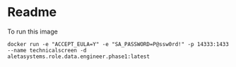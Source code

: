 # Readme

To run this image

`docker run -e "ACCEPT_EULA=Y" -e "SA_PASSWORD=P@ssw0rd!" -p 14333:1433 --name technicalscreen -d aletasystems.role.data.engineer.phase1:latest`